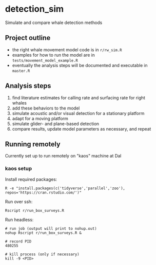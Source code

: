 # detection_sim
Simulate and compare whale detection methods

## Project outline
- the right whale movement model code is in `r/rw_sim.R`  
- examples for how to run the model are in `tests/movement_model_example.R`  
- eventually the analysis steps will be documented and executable in `master.R`

## Analysis steps
1. find literature estimates for calling rate and surfacing rate for right whales  
2. add these behaviors to the model  
3. simulate acoustic and/or visual detection for a stationary platform  
4. adapt for a moving platform  
5. simulate glider- and plane-based detection
6. compare results, update model parameters as necessary, and repeat  

## Running remotely

Currently set up to run remotely on "kaos" machine at Dal

### kaos setup

Install required packages:
```
R -e "install.packages(c('tidyverse','parallel','zoo'), repos='https://cran.rstudio.com/')"
```

Run over ssh:
```
Rscript r/run_box_surveys.R 
```

Run headless:
```
# run job (output will print to nohup.out)
nohup Rscript r/run_box_surveys.R &

# record PID
480255

# kill process (only if necessary)
kill -9 <PID>
```
